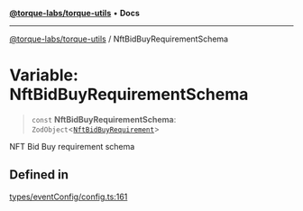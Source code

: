 [**@torque-labs/torque-utils**](../README.md) • **Docs**

***

[@torque-labs/torque-utils](../README.md) / NftBidBuyRequirementSchema

# Variable: NftBidBuyRequirementSchema

> `const` **NftBidBuyRequirementSchema**: `ZodObject`\<[`NftBidBuyRequirement`](../type-aliases/NftBidBuyRequirement.md)\>

NFT Bid Buy requirement schema

## Defined in

[types/eventConfig/config.ts:161](https://github.com/torque-labs/torque-utils/blob/a612e615fa21888d00ebb7bf70f9910fab4be80a/types/eventConfig/config.ts#L161)
